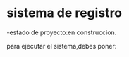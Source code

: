 <h1>
  sistema de registro
</h1>
-estado de proyecto:en construccion.

para ejecutar el sistema,debes poner:
